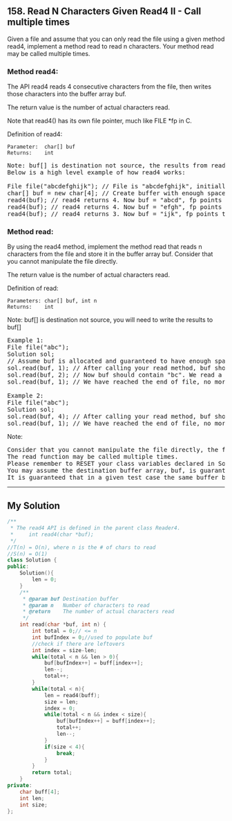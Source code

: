 ## 158. Read N Characters Given Read4 II - Call multiple times

Given a file and assume that you can only read the file using a given method read4, implement a method read to read n characters. 
Your method read may be called multiple times.

 
### Method read4:

The API read4 reads 4 consecutive characters from the file, then writes those characters into the buffer array buf.

The return value is the number of actual characters read.

Note that read4() has its own file pointer, much like FILE *fp in C.

Definition of read4:

    Parameter:  char[] buf
    Returns:    int

<pre>
Note: buf[] is destination not source, the results from read4 will be copied to buf[]
Below is a high level example of how read4 works:

File file("abcdefghijk"); // File is "abcdefghijk", initially file pointer (fp) points to 'a'
char[] buf = new char[4]; // Create buffer with enough space to store characters
read4(buf); // read4 returns 4. Now buf = "abcd", fp points to 'e'
read4(buf); // read4 returns 4. Now buf = "efgh", fp points to 'i'
read4(buf); // read4 returns 3. Now buf = "ijk", fp points to end of file
</pre> 

### Method read:

By using the read4 method, implement the method read that reads n characters from the file and store it in the buffer array buf. Consider that you cannot manipulate the file directly.

The return value is the number of actual characters read.

Definition of read:

    Parameters:	char[] buf, int n
    Returns:	int

Note: buf[] is destination not source, you will need to write the results to buf[]
 
<pre>
Example 1:
File file("abc");
Solution sol;
// Assume buf is allocated and guaranteed to have enough space for storing all characters from the file.
sol.read(buf, 1); // After calling your read method, buf should contain "a". We read a total of 1 character from the file, so return 1.
sol.read(buf, 2); // Now buf should contain "bc". We read a total of 2 characters from the file, so return 2.
sol.read(buf, 1); // We have reached the end of file, no more characters can be read. So return 0.

Example 2:
File file("abc");
Solution sol;
sol.read(buf, 4); // After calling your read method, buf should contain "abc". We read a total of 3 characters from the file, so return 3.
sol.read(buf, 1); // We have reached the end of file, no more characters can be read. So return 0.
</pre> 

Note:
<pre>
Consider that you cannot manipulate the file directly, the file is only accesible for read4 but not for read.
The read function may be called multiple times.
Please remember to RESET your class variables declared in Solution, as static/class variables are persisted across multiple test cases. Please see here for more details.
You may assume the destination buffer array, buf, is guaranteed to have enough space for storing n characters.
It is guaranteed that in a given test case the same buffer buf is called by read.
</pre>

-------------------------------------------------------------------------------------------------

## My Solution

```c++
/**
 * The read4 API is defined in the parent class Reader4.
 *     int read4(char *buf);
 */
//T(n) = O(n), where n is the # of chars to read
//S(n) = O(1)
class Solution {
public:
    Solution(){
        len = 0;
    }
    /**
     * @param buf Destination buffer
     * @param n   Number of characters to read
     * @return    The number of actual characters read
     */
    int read(char *buf, int n) {
        int total = 0;// <= n
        int bufIndex = 0;//used to populate buf
        //check if there are leftovers
        int index = size-len;
        while(total < n && len > 0){
            buf[bufIndex++] = buff[index++];
            len--;
            total++;
        }
        while(total < n){
            len = read4(buff);
            size = len;
            index = 0;
            while(total < n && index < size){
                buf[bufIndex++] = buff[index++];
                total++;
                len--;
            }
            if(size < 4){
                break;
            }
        }
        return total;        
    }
private:
    char buff[4];
    int len;
    int size;
};
```
